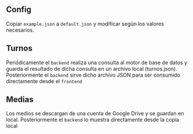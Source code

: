 ## Config
Copiar `example.json` a `default.json` y modificar según los valores necesarios.

## Turnos
Periódicamente el `backend` realiza una consulta al motor de base de datos y
guarda el resultado de dicha consulta en un archivo local (turnos.json).
Posteriormente el `backend` sirve dicho archivo JSON para ser consumido
directamente desde el `frontend`

## Medias
Los medios se descargan de una cuenta de Google Drive y se guardan en local.
Posteriormente el `backend` lo muestra directamente desde la copia local
